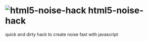 ![html5-noise-hack](https://github.com/victusfate/html5-noise-hack/raw/gh-pages/images/html-noise-hack.jpg)
html5-noise-hack
===

quick and dirty hack to create noise fast with javascript
